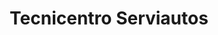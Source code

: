 ---
title: "Tecnicentro Serviautos"
url: /sabaneta-antioquia/tecnicentro-serviautos/
shop: reparación de automóviles
---